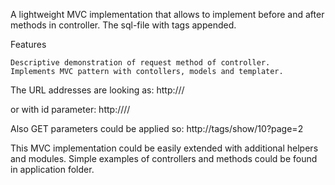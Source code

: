 A lightweight MVC implementation that allows to implement before and after methods in controller.
The sql-file with tags appended.

Features

    Descriptive demonstration of request method of controller.
    Implements MVC pattern with contollers, models and templater.
    
The URL addresses are looking as:
    http://<controller>/<method>

or with id parameter:
    http://<controller>/<method>/<id>

Also GET parameters could be applied so:
    http://tags/show/10?page=2

This MVC implementation could be easily extended with additional helpers and modules.
Simple examples of controllers and methods could be found in application folder.